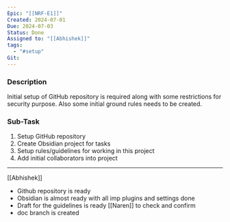 ```yaml
---
Epic: "[[NRF-E1]]"
Created: 2024-07-01
Due: 2024-07-03
Status: Done
Assigned to: "[[Abhishek]]"
tags:
  - "#setup"
Git:
---
```

### Description
Initial setup of GitHub repository is required along with some restrictions for security purpose. Also some initial ground rules needs to be created. 

### Sub-Task
1. Setup GitHub repository
2. Create Obsidian project for tasks
3. Setup rules/guidelines for working in this project
4. Add initial collaborators into project

---
[[Abhishek]]
- Github repository is ready
- Obsidian is almost ready with all imp plugins and settings done
- Draft for the guidelines is ready [[Naren]] to check and confirm
- doc branch is created
